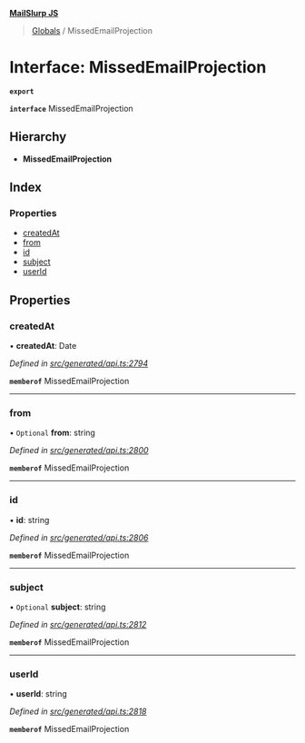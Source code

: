 **[MailSlurp JS](../README.md)**

> [Globals](../README.md) / MissedEmailProjection

# Interface: MissedEmailProjection

**`export`** 

**`interface`** MissedEmailProjection

## Hierarchy

* **MissedEmailProjection**

## Index

### Properties

* [createdAt](missedemailprojection.md#createdat)
* [from](missedemailprojection.md#from)
* [id](missedemailprojection.md#id)
* [subject](missedemailprojection.md#subject)
* [userId](missedemailprojection.md#userid)

## Properties

### createdAt

•  **createdAt**: Date

*Defined in [src/generated/api.ts:2794](https://github.com/mailslurp/mailslurp-client/blob/67ec74c/src/generated/api.ts#L2794)*

**`memberof`** MissedEmailProjection

___

### from

• `Optional` **from**: string

*Defined in [src/generated/api.ts:2800](https://github.com/mailslurp/mailslurp-client/blob/67ec74c/src/generated/api.ts#L2800)*

**`memberof`** MissedEmailProjection

___

### id

•  **id**: string

*Defined in [src/generated/api.ts:2806](https://github.com/mailslurp/mailslurp-client/blob/67ec74c/src/generated/api.ts#L2806)*

**`memberof`** MissedEmailProjection

___

### subject

• `Optional` **subject**: string

*Defined in [src/generated/api.ts:2812](https://github.com/mailslurp/mailslurp-client/blob/67ec74c/src/generated/api.ts#L2812)*

**`memberof`** MissedEmailProjection

___

### userId

•  **userId**: string

*Defined in [src/generated/api.ts:2818](https://github.com/mailslurp/mailslurp-client/blob/67ec74c/src/generated/api.ts#L2818)*

**`memberof`** MissedEmailProjection
